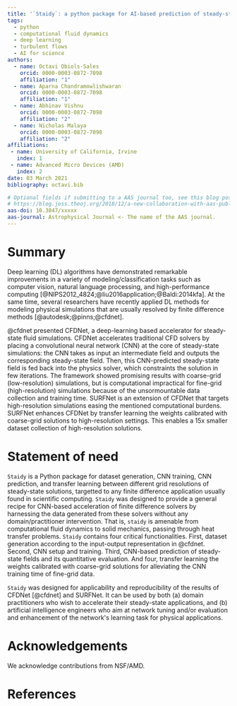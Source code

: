 ```yaml
---
title: '`Staidy`: a python package for AI-based prediction of steady-state fields of finite difference applications'
tags:
  - python
  - computational fluid dynamics
  - deep learning
  - turbulent flows
  - AI for science
authors:
  - name: Octavi Obiols-Sales
    orcid: 0000-0003-0872-7098
    affiliation: "1" 
  - name: Aparna Chandramowlishwaran
    orcid: 0000-0003-0872-7098
    affiliation: "1" 
  - name: Abhinav Vishnu
    orcid: 0000-0003-0872-7098
    affiliation: "2" 
  - name: Nicholas Malaya
    orcid: 0000-0003-0872-7098
    affiliation: "2" 
affiliations:
 - name: University of California, Irvine
   index: 1
 - name: Advanced Micro Devices (AMD)
   index: 2
date: 03 March 2021
bibliography: octavi.bib 

# Optional fields if submitting to a AAS journal too, see this blog post:
# https://blog.joss.theoj.org/2018/12/a-new-collaboration-with-aas-publishing
aas-doi: 10.3847/xxxxx 
aas-journal: Astrophysical Journal <- The name of the AAS journal.
---
```


# Summary

Deep learning (DL) algorithms have demonstrated remarkable improvements 
in a variety of modeling/classification tasks such as computer vision, 
natural language processing, and high-performance computing [@NIPS2012_4824;@liu2016application;@Baldi:2014kfa].
At the same time, several researchers have recently applied DL methods for modeling
physical simulations that are usually resolved by finite difference methods [@autodesk;@pinns;@cfdnet]. 

@cfdnet presented CFDNet, a deep-learning based accelerator for steady-state fluid simulations. 
CFDNet accelerates traditional CFD solvers by placing a convolutional neural network (CNN) 
at the core of steady-state simulations: the CNN takes as input an intermediate field and outputs 
the corresponding steady-state field. Then, this CNN-predicted steady-state field is fed back into the physics solver, 
which constraints the solution in few iterations. The framework showed promising results 
with coarse-grid (low-resolution) simulations, but is computational impractical for fine-grid (high-resolution) simulations 
because of the unsormountable data collection and training time. 
SURFNet is an extension of CFDNet that targets high-resolution simulations easing the mentioned computational burdens. 
SURFNet enhances CFDNet by transfer learning the weights
calibrated with coarse-grid solutions to high-resolution settings. 
This enables a 15x smaller dataset collection of high-resolution solutions. 


# Statement of need

`Staidy` is a Python package for dataset generation, CNN training, CNN prediction, and transfer learning
between different grid resolutions of steady-state solutions, targetted to any finite difference application
usually found in scientific computing. `Staidy` was designed to provide a general recipe for CNN-based acceleration
of finite difference solvers by harnessing the data generated from these solvers without any domain/practitioner intervention. 
That is, `staidy` is amenable from computational fluid dynamics to solid mechanics, passing through
heat transfer problems. `Staidy` contains four critical functionalities. First, dataset generation 
according to the input-output representation in @cfdnet. Second, CNN setup and training. Third, CNN-based
prediction of steady-state fields and its quantitative evaluation. And four, transfer learning the weights
calibrated with coarse-grid solutions for alleviating the CNN training time of fine-grid data. 

`Staidy` was designed for applicability and reproducibility of the results of CFDNet [@cfdnet] and SURFNet.
It can be used by both (a) domain practitioners who wish to accelerate their steady-state
applications,  and (b) artificial intelligence engineers who aim at network tuning and/or evaluation
and enhancement of the network's learning task for physical applications. 


# Acknowledgements

We acknowledge contributions from NSF/AMD.

# References
